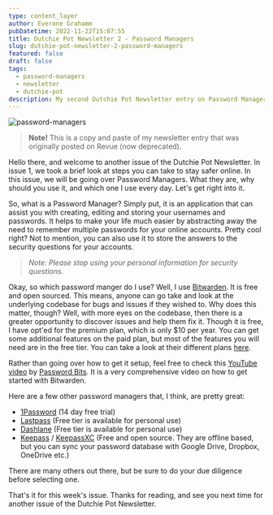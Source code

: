 ```yaml
---
type: content_layer
author: Everone Grahamm
pubDatetime: 2022-11-22T15:07:55
title: Dutchie Pot Newsletter 2 - Password Managers
slug: dutchie-pot-newsletter-2-password-managers
featured: false
draft: false
tags:
  - password-managers
  - newsletter
  - dutchie-pot
description: My second Dutchie Pot Newsletter entry on Password Managers.
---
```


![password-managers](@/assets/images/password-managers.png)

> **Note!** This is a copy and paste of my newsletter entry that was originally posted on Revue (now deprecated).

Hello there, and welcome to another issue of the Dutchie Pot Newsletter. In issue 1, we took a brief look at steps you can take to stay safer online. In this issue, we will be going over Password Managers. What they are, why should you use it, and which one I use every day. Let's get right into it.

So, what is a Password Manager? Simply put, it is an application that can assist you with creating, editing and storing your usernames and passwords. It helps to make your life much easier by abstracting away the need to remember multiple passwords for your online accounts. Pretty cool right? Not to mention, you can also use it to store the answers to the security questions for your accounts.

> _Note: Please stop using your personal information for security questions._

Okay, so which password manger do I use? Well, I use [Bitwarden](https://bitwarden.com/). It is free and open sourced. This means, anyone can go take and look at the underlying codebase for bugs and issues if they wished to. Why does this matter, though? Well, with more eyes on the codebase, then there is a greater opportunity to discover issues and help them fix it. Though it is free, I have opt'ed for the premium plan, which is only $10 per year. You can get some additional features on the paid plan, but most of the features you will need are in the free tier. You can take a look at their different plans [here](https://bitwarden.com/pricing/).

Rather than going over how to get it setup, feel free to check this [YouTube video](https://www.youtube.com/watch?v=_hphFkR27bc) by [Password Bits](https://www.youtube.com/channel/UCo94Pg83Ko0VtoFy7DXlfLQ). It is a very comprehensive video on how to get started with Bitwarden.

Here are a few other password managers that, I think, are pretty great:

- [1Password](https://1password.com/) (14 day free trial)
- [Lastpass](https://www.lastpass.com/) (Free tier is available for personal use)
- [Dashlane](https://www.dashlane.com/) (Free tier is available for personal use)
- [Keepass](https://keepass.info/) / [KeepassXC](https://keepassxc.org/) (Free and open source. They are offline based, but you can sync your password database with Google Drive, Dropbox, OneDrive etc.)

There are many others out there, but be sure to do your due diligence before selecting one.

That's it for this week's issue. Thanks for reading, and see you next time for another issue of the Dutchie Pot Newsletter.
